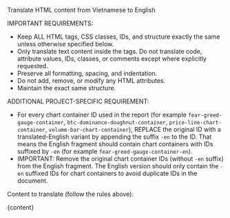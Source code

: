 Translate HTML content from Vietnamese to English

IMPORTANT REQUIREMENTS:
- Keep ALL HTML tags, CSS classes, IDs, and structure exactly the same unless otherwise specified below.
- Only translate text content inside the tags. Do not translate code, attribute values, IDs, classes, or comments except where explicitly requested.
- Preserve all formatting, spacing, and indentation.
- Do not add, remove, or modify any HTML attributes.
- Maintain the exact same structure.

ADDITIONAL PROJECT-SPECIFIC REQUIREMENT:
- For every chart container ID used in the report (for example `fear-greed-gauge-container`, `btc-dominance-doughnut-container`, `price-line-chart-container`, `volume-bar-chart-container`), REPLACE the original ID with a translated-English variant by appending the suffix `-en` to the ID. That means the English fragment should contain chart containers with IDs suffixed by `-en` (for example `fear-greed-gauge-container-en`). 
- IMPORTANT: Remove the original chart container IDs (without `-en` suffix) from the English fragment. The English version should only contain the `-en` suffixed IDs for chart containers to avoid duplicate IDs in the document.

Content to translate (follow the rules above):

{content}
